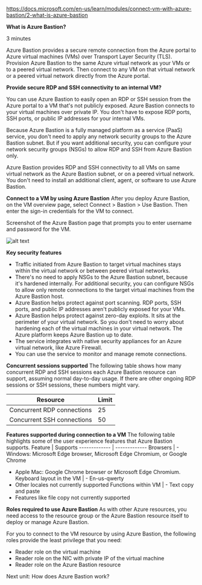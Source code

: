 https://docs.microsoft.com/en-us/learn/modules/connect-vm-with-azure-bastion/2-what-is-azure-bastion

**What is Azure Bastion?**

3 minutes

Azure Bastion provides a secure remote connection from the Azure portal to Azure virtual machines (VMs) over Transport Layer Security (TLS). Provision Azure Bastion to the same Azure virtual network as your VMs or to a peered virtual network. Then connect to any VM on that virtual network or a peered virtual network directly from the Azure portal.


**Provide secure RDP and SSH connectivity to an internal VM?**

You can use Azure Bastion to easily open an RDP or SSH session from the Azure portal to a VM that's not publicly exposed. Azure Bastion connects to your virtual machines over private IP. You don't have to expose RDP ports, SSH ports, or public IP addresses for your internal VMs.

Because Azure Bastion is a fully managed platform as a service (PaaS) service, you don't need to apply any network security groups to the Azure Bastion subnet. But if you want additional security, you can configure your network security groups (NSGs) to allow RDP and SSH from Azure Bastion only.

Azure Bastion provides RDP and SSH connectivity to all VMs on same virtual network as the Azure Bastion subnet, or on a peered virtual network. You don't need to install an additional client, agent, or software to use Azure Bastion.


**Connect to a VM by using Azure Bastion**
After you deploy Azure Bastion, on the VM overview page, select Connect > Bastion > Use Bastion. Then enter the sign-in credentials for the VM to connect.

Screenshot of the Azure Bastion page that prompts you to enter username and password for the VM.

![alt text](https://docs.microsoft.com/en-us/learn/modules/connect-vm-with-azure-bastion/media/2-connect-bastion-enter-credentials.png)


**Key security features**
* Traffic initiated from Azure Bastion to target virtual machines stays within the virtual network or between peered virtual networks.
* There's no need to apply NSGs to the Azure Bastion subnet, because it's hardened internally. For additional security, you can configure NSGs to allow only remote connections to the target virtual machines from the Azure Bastion host.
* Azure Bastion helps protect against port scanning. RDP ports, SSH ports, and public IP addresses aren't publicly exposed for your VMs.
* Azure Bastion helps protect against zero-day exploits. It sits at the perimeter of your virtual network. So you don't need to worry about hardening each of the virtual machines in your virtual network. The Azure platform keeps Azure Bastion up to date.
* The service integrates with native security appliances for an Azure virtual network, like Azure Firewall.
* You can use the service to monitor and manage remote connections.


**Concurrent sessions supported**
The following table shows how many concurrent RDP and SSH sessions each Azure Bastion resource can support, assuming normal day-to-day usage. If there are other ongoing RDP sessions or SSH sessions, these numbers might vary.

Resource   |  Limit
------------- | -------------
Concurrent RDP connections    |  25
Concurrent SSH connections    |  50

**Features supported during connection to a VM** 
The following table highlights some of the user experience features that Azure Bastion supports.
Feature    |  Supports
------------- | -------------
Browsers   |  - Windows: Microsoft Edge browser, Microsoft Edge Chromium, or Google Chrome
- Apple Mac: Google Chrome browser or Microsoft Edge Chromium.
Keyboard layout in the VM    | - En-us-qwerty
- Other locales not currently supported
Functions within VM   |  - Text copy and paste
- Features like file copy not currently supported


**Roles required to use Azure Bastion**
As with other Azure resources, you need access to the resource group or the Azure Bastion resource itself to deploy or manage Azure Bastion.

For you to connect to the VM resource by using Azure Bastion, the following roles provide the least privilege that you need:
* Reader role on the virtual machine
* Reader role on the NIC with private IP of the virtual machine
* Reader role on the Azure Bastion resource

Next unit: How does Azure Bastion work?
